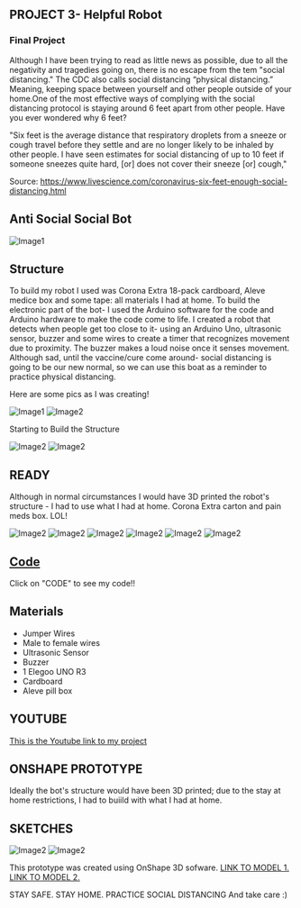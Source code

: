 ## PROJECT 3- Helpful Robot
### Final Project

Although I have been trying to read as little news as possible, due to all the negativity and tragedies going on, there is no escape from the tem "social distancing." The CDC also calls social distancing “physical distancing.” Meaning, keeping space between yourself and other people outside of your home.One of the most effective ways of complying with the social distancing protocol is staying around 6 feet apart from other people. Have you ever wondered why 6 feet? 

"Six feet is the average distance that respiratory droplets from a sneeze or cough travel before they settle and are no longer likely to be inhaled by other people. I have seen estimates for social distancing of up to 10 feet if someone sneezes quite hard, [or] does not cover their sneeze [or] cough,"

Source: https://www.livescience.com/coronavirus-six-feet-enough-social-distancing.html

## Anti Social Social Bot

![Image1](/bot1.JPG)
 

## Structure

To build my robot I used was Corona Extra 18-pack cardboard, Aleve medice box and some tape: all materials I had at home. To build the electronic part of the bot- I used the Arduino software for the code and Arduino hardware to make the code come to life. I created a robot that detects when people get too close to it- using an Arduino Uno, ultrasonic sensor, buzzer and some wires to create a timer that recognizes movement due to proximity. The buzzer makes a loud noise once it senses movement. Although sad, until the vaccine/cure come around- social distancing is going to be our new normal, so we can use this boat as a reminder to practice physical distancing. 

Here are some pics as I was creating! 

![Image1](/bot2.JPG)
![Image2](/bot3.JPG)

Starting to Build the Structure 

![Image2](/bot4.JPG)
![Image2](/bot5.JPG)

## READY 

Although in normal circumstances I would have 3D printed the robot's structure - I had to use what I had at home. Corona Extra carton and pain meds box. LOL! 

![Image2](/bot6.JPG)
![Image2](/bot7.JPG)
![Image2](/bot8.JPG)
![Image2](/bot9.JPG)
![Image2](/bot10.JPG)
![Image2](/bot11.JPG)


## [Code](/final_buzz2.ino)
Click on "CODE" to see my code!! 


## Materials

* Jumper Wires
* Male to female wires
* Ultrasonic Sensor 
* Buzzer
* 1 Elegoo UNO R3
* Cardboard 
* Aleve pill box

## YOUTUBE

[This is the Youtube link to my project](https://youtu.be/8GHer7EE9Ng "Timer Youtube Video")

## ONSHAPE PROTOTYPE

Ideally the bot's structure would have been 3D printed; due to the stay at home restrictions, I had to buiild with what I had at home. 

## SKETCHES

![Image2](/bot11.JPG)
![Image2](/bot11.JPG)

This prototype was created using OnShape 3D sofware. 
[LINK TO MODEL 1.](https://cad.onshape.com/documents/d780f9b8ae0755e8dbeccf70/w/7e81615f628c4dcbf6d9d4b7/e/ceafea7e4762c8bab4347b22 "OnShape Design")
[LINK TO MODEL 2.](https://cad.onshape.com/documents/a644334745ff52fc3cf67c19/w/13a91709be8899794e148783/e/294e2cfecec14f6d399c936b "OnShape Design")


STAY SAFE. STAY HOME. PRACTICE SOCIAL DISTANCING And take care :) 

